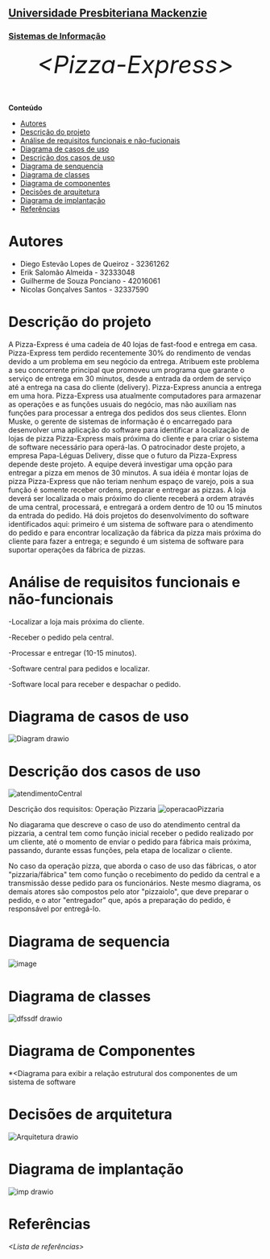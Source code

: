 <h2><a href= "https://www.mackenzie.br">Universidade Presbiteriana Mackenzie</a></h2>
<h3><a href= "https://www.mackenzie.br/graduacao/sao-paulo-higienopolis/sistemas-de-informacao">Sistemas de Informação</a></h3>


<font size="+12"><center>
*&lt;Pizza-Express&gt;*
</center></font>

**Conteúdo**

- [Autores](#nome-alunos)
- [Descrição do projeto](#introdução-do-projeto)
- [Análise de requisitos funcionais e não-fucionais](#descrição-dos-requisitos)
- [Diagrama de casos de uso](#diagrama-de-comportamento-atores)
- [Descrição dos casos de uso](#descrição-das-funcões)
- [Diagrama de senquencia](#diagrama-de-ordem-interações)
- [Diagrama de classes](#diagrama-orientado-objetos)
- [Diagrama de componentes](#diagrama-estrutura-componente)
- [Decisões de arquitetura](#decisões-de-arquitetura)
- [Diagrama de implantação](#diagrama-de-hardware-software)
- [Referências](#referências)


# Autores

* Diego Estevão Lopes de Queiroz - 32361262
* Erik Salomão Almeida - 32333048
* Guilherme de Souza Ponciano - 42016061
* Nicolas Gonçalves Santos - 32337590
# Descrição do projeto
A Pizza-Express é uma cadeia de 40 lojas de fast-food e entrega em casa. Pizza-Express tem perdido recentemente 30% do rendimento de vendas devido a um problema em seu negócio da entrega. Atribuem este problema a seu concorrente principal que promoveu um programa que garante o serviço de entrega em 30 minutos, desde a entrada da ordem de serviço até a entrega na casa do cliente (delivery). Pizza-Express anuncia a entrega em uma hora. Pizza-Express usa atualmente computadores para armazenar as operações e as funções usuais do negócio, mas não auxiliam nas funções para processar a entrega dos pedidos dos seus clientes. Elonn Muske, o gerente de sistemas de informação é o encarregado para desenvolver uma aplicação do software para identificar a localização de lojas de pizza Pizza-Express mais próxima do cliente e para criar o sistema de software necessário para operá-las. O patrocinador deste projeto, a empresa Papa-Léguas Delivery, disse que o futuro da Pizza-Express depende deste projeto. A equipe deverá investigar uma opção para entregar a pizza em menos de 30 minutos. A sua idéia é montar lojas de pizza Pizza-Express que não teriam nenhum espaço de varejo, pois a sua função é somente receber ordens, preparar e entregar as pizzas. A loja deverá ser localizada o mais próximo do cliente receberá a ordem através de uma central, processará, e entregará a ordem dentro de 10 ou 15 minutos da entrada do pedido. Há dois projetos do desenvolvimento do software identificados aqui: primeiro é um sistema de software para o atendimento do pedido e para encontrar localização da fábrica da pizza mais próxima do cliente para fazer a entrega; e segundo é um sistema de software para suportar operações da fábrica de pizzas.

# Análise de requisitos funcionais e não-funcionais

-Localizar a loja mais próxima do cliente.

-Receber o pedido pela central.

-Processar e entregar (10-15 minutos).

-Software central para pedidos e localizar.

-Software local para receber e despachar o pedido.

# Diagrama de casos de uso
![Diagram drawio](https://github.com/destlq/Topico-17/assets/142526482/2bb0b05f-38b6-4f91-b4a4-21b8d3ccb334)

# Descrição dos casos de uso
![atendimentoCentral](https://github.com/destlq/Topico-17/assets/124603581/f5b830c2-820f-4684-8136-93d434b0e08b)


Descrição dos requisitos: Operação Pizzaria
![operacaoPizzaria](https://github.com/destlq/Topico-17/assets/124603581/ddc40584-1fa0-4635-9efb-1508f66044cd)


No diagarama que descreve o caso de uso do atendimento central da pizzaria, a central tem como função inicial receber o pedido realizado por um cliente, até o momento de enviar o pedido para fábrica mais próxima, passando, durante essas funções, pela etapa de localizar o cliente.

No caso da operação pizza, que aborda o caso de uso das fábricas, o ator "pizzaria/fábrica" tem como função o recebimento do pedido da central e a transmissão desse pedido para os funcionários. Neste mesmo diagrama, os demais atores são compostos pelo ator "pizzaiolo", que deve preparar o pedido, e o ator "entregador" que, após a preparação do pedido, é responsável por entregá-lo. 

# Diagrama de sequencia

![image](https://github.com/destlq/Topico-17/assets/126416974/737ae5bf-893c-4341-9bf7-5a89257b8fdc)


# Diagrama de classes


![dfssdf drawio](https://github.com/destlq/Topico-17/assets/142526482/1a081877-a6c8-4af3-986f-75a8a126d530)

# Diagrama de Componentes

*&lt;Diagrama para exibir a relação estrutural dos componentes de um sistema de software

# Decisões de arquitetura
![Arquitetura drawio](https://github.com/destlq/Topico-17/assets/142526482/b542b437-446a-4b5c-9d8e-ee1b78078005)


# Diagrama de implantação
![imp drawio](https://github.com/destlq/Topico-17/assets/142526482/da0f7ff9-a128-48ee-89b4-2f6480cd6aee)

# Referências

*&lt;Lista de referências&gt;*

